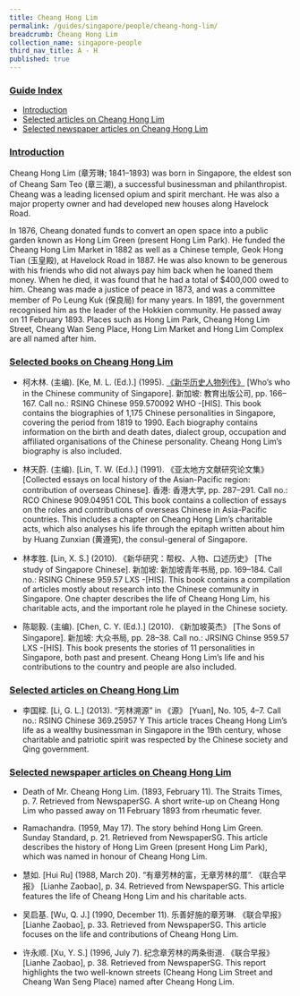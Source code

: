 ```yaml
---
title: Cheang Hong Lim
permalink: /guides/singapore/people/cheang-hong-lim/
breadcrumb: Cheang Hong Lim
collection_name: singapore-people
third_nav_title: A - H
published: true
---
```


### <u>Guide Index</u>

* [Introduction](#introduction)
* [Selected articles on Cheang Hong Lim](#selected-articles-on-cheang-hong-lim)
* [Selected newspaper articles on Cheang Hong Lim](#selected-newspaper-articles-on-cheang-hong-lim)

### <u>Introduction</u>

Cheang Hong Lim (章芳琳; 1841–1893) was born in Singapore, the eldest son of Cheang Sam Teo (章三潮), a successful businessman and philanthropist. Cheang was a leading licensed opium and spirit merchant. He was also a major property owner and had developed new houses along Havelock Road.

In 1876, Cheang donated funds to convert an open space into a public garden known as Hong Lim Green (present Hong Lim Park). He funded the Cheang Hong Lim Market in 1882 as well as a Chinese temple, Geok Hong Tian (玉皇殿), at Havelock Road in 1887. He was also known to be generous with his friends who did not always pay him back when he loaned them money. When he died, it was found that he had a total of $400,000 owed to him. Cheang was made a justice of peace in 1873, and was a committee member of Po Leung Kuk (保良局) for many years. In 1891, the government recognised him as the leader of the Hokkien community. He passed away on 11 February 1893. Places such as Hong Lim Park, Cheang Hong Lim Street, Cheang Wan Seng Place, Hong Lim Market and Hong Lim Complex are all named after him.

 

### <u>Selected books on Cheang Hong Lim</u>

* 柯木林. (主编). [Ke, M. L. (Ed.).] (1995). [《新华历史人物列传》](http://eservice.nlb.gov.sg/item_holding_s.aspx?bid=84500628) [Who’s who in the Chinese community of Singapore]. 新加坡: 教育出版公司, pp. 166–167.
Call no.: RSING Chinese 959.570092 WHO -\[HIS\].
This book contains the biographies of 1,175 Chinese personalities in Singapore, covering the period from 1819 to 1990. Each biography contains information on the birth and death dates, dialect group, occupation and affiliated organisations of the Chinese personality. Cheang Hong Lim’s biography is also included.


* 林天蔚. (主编). [Lin, T. W. (Ed.).] (1991). 《亚太地方文献研究论文集》 [Collected essays on local history of the Asian-Pacific region: contribution of overseas Chinese]. 香港: 香港大学, pp. 287–291.
Call no.: RCO Chinese 909.04951 COL
This book contains a collection of essays on the roles and contributions of overseas Chinese in Asia-Pacific countries. This includes a chapter on Cheang Hong Lim’s charitable acts, which also analyses his life through the epitaph written about him by Huang Zunxian (黄遵宪), the consul-general of Singapore.


* 林孝胜. [Lin, X. S.] (2010). 《新华研究：帮权、人物、口述历史》 [The study of Singapore Chinese]. 新加坡: 新加坡青年书局, pp. 169–184.
Call no.: RSING Chinese 959.57 LXS -\[HIS\].
This book contains a compilation of articles mostly about research into the Chinese community in Singapore. One chapter describes the life of Cheang Hong Lim, his charitable acts, and the important role he played in the Chinese society.


* 陈聪毅. (主编). [Chen, C. Y. (Ed.).] (2010). 《新加坡英杰》 [The Sons of Singapore]. 新加坡: 大众书局, pp. 28–38.
Call no.: JRSING Chinse 959.57 LXS -\[HIS\].
This book presents the stories of 11 personalities in Singapore, both past and present. Cheang Hong Lim’s life and his contributions to the country and people are also included.




### <u>Selected articles on Cheang Hong Lim</u>

* 李国樑. [Li, G. L.] (2013). “芳林溯源” in 《源》 \[Yuan\], No. 105, 4–7.
Call no.: RSING Chinese 369.25957 Y
This article traces Cheang Hong Lim’s life as a wealthy businessman in Singapore in the 19th century, whose charitable and patriotic spirit was respected by the Chinese society and Qing government.




### <u>Selected newspaper articles on Cheang Hong Lim</u>

* Death of Mr. Cheang Hong Lim. (1893, February 11). The Straits Times, p. 7. Retrieved from NewspaperSG.
A short write-up on Cheang Hong Lim who passed away on 11 February 1893 from rheumatic fever.


* Ramachandra. (1959, May 17). The story behind Hong Lim Green. Sunday Standard, p. 21. Retrieved from NewspaperSG.
This article describes the history of Hong Lim Green (present Hong Lim Park), which was named in honour of Cheang Hong Lim.


* 慧如. [Hui Ru] (1988, March 20). “有章芳林的富，无章芳林的厝”. 《联合早报》 [Lianhe Zaobao], p. 34. Retrieved from NewspaperSG.
This article features the life of Cheang Hong Lim and his charitable acts.


* 吴启基. [Wu, Q. J.] (1990, December 11). 乐善好施的章芳琳. 《联合早报》 [Lianhe Zaobao], p. 33. Retrieved from NewspaperSG.
This article focuses on the life and contributions of Cheang Hong Lim.


* 许永顺. [Xu, Y. S.] (1996, July 7). 纪念章芳林的两条街道. 《联合早报》 [Lianhe Zaobao], p. 38. Retrieved from NewspaperSG.
This report highlights the two well-known streets (Cheang Hong Lim Street and Cheang Wan Seng Place) named after Cheang Hong Lim.
